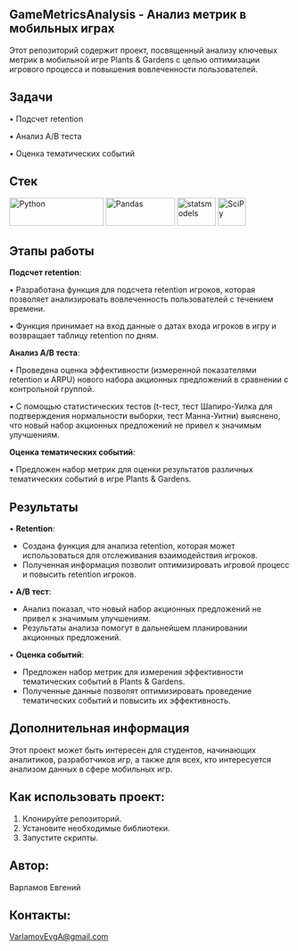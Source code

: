 ## GameMetricsAnalysis - Анализ метрик в мобильных играх

Этот репозиторий содержит проект, посвященный анализу ключевых метрик в мобильной игре Plants & Gardens с целью оптимизации игрового процесса и повышения вовлеченности пользователей.

## Задачи

• Подсчет retention

• Анализ A/B теста

• Оценка тематических событий

## Стек

<p float="left">
  <img alt="Python" height="50" src="https://upload.wikimedia.org/wikipedia/commons/thumb/f/f8/Python_logo_and_wordmark.svg/486px-Python_logo_and_wordmark.svg.png" width="169" />
  <img alt="Pandas" height="50" src="https://upload.wikimedia.org/wikipedia/commons/thumb/e/ed/Pandas_logo.svg/512px-Pandas_logo.svg.png?20200209204934" width="124" />
  <img alt="statsmodels" height="50" src="https://www.statsmodels.org/stable/_images/statsmodels-logo-v2.svg" width="69" />
  <img alt="SciPy" height="50" src="https://encrypted-tbn0.gstatic.com/images?q=tbn:ANd9GcTGnfhZwoeVtV8kGJjOCAyuBBLEWWpC7OFiqQ&s" width="50" /> 
</p>

## Этапы работы

**Подсчет retention**:

• Разработана функция для подсчета retention игроков, которая позволяет анализировать вовлеченность пользователей с течением времени.

• Функция принимает на вход данные о датах входа игроков в игру и возвращает таблицу retention по дням.

**Анализ A/B теста**:

• Проведена оценка эффективности (измеренной показателями retention и ARPU) нового набора акционных предложений в сравнении с контрольной группой. 

• С помощью статистических тестов (t-тест, тест Шапиро-Уилка для подтверждения нормальности выборки, тест Манна-Уитни) выяснено, что новый набор акционных предложений не привел к значимым улучшениям. 

**Оценка тематических событий**:

• Предложен набор метрик для оценки результатов различных тематических событий в игре Plants & Gardens.

## Результаты

• **Retention**: 
  * Создана функция для анализа retention, которая может использоваться для отслеживания взаимодействия игроков. 
  * Полученная информация позволит оптимизировать игровой процесс и повысить retention игроков.

• **A/B тест**: 
  * Анализ показал, что новый набор акционных предложений не привел к значимым улучшениям. 
  * Результаты анализа помогут в дальнейшем планировании акционных предложений.

• **Оценка событий**: 
  * Предложен набор метрик для измерения эффективности тематических событий в Plants & Gardens.
  * Полученные данные позволят оптимизировать проведение тематических событий и повысить их эффективность.

## Дополнительная информация

Этот проект может быть интересен для студентов, начинающих аналитиков, разработчиков игр, а также для всех, кто интересуется анализом данных в сфере мобильных игр. 

## Как использовать проект:

1. Клонируйте репозиторий.
2. Установите необходимые библиотеки.
3. Запустите скрипты.


## Автор: 

Варламов Евгений

## Контакты: 

VarlamovEvgA@gmail.com

